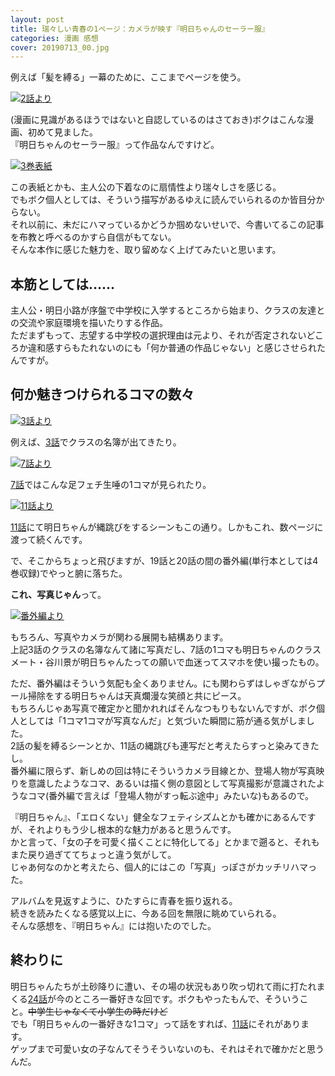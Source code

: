 ```yaml
---
layout: post
title: 瑞々しい青春の1ページ：カメラが映す『明日ちゃんのセーラー服』
categories: 漫画 感想
cover: 20190713_00.jpg
---
```


例えば「髪を縛る」一幕のために、ここまでページを使う。

[![2話より](/images/20190713_01.jpg "2話より")](https://tonarinoyj.jp/episode/10834108156632489993)  

(漫画に見識があるほうではないと自認しているのはさておき)ボクはこんな漫画、初めて見ました。  
『明日ちゃんのセーラー服』って作品なんですけど。

[![3巻表紙](/images/20190713_00.jpg "3巻表紙")](https://twitter.com/siiteiebahiro/status/991239647849263104)

この表紙とかも、主人公の下着なのに扇情性より瑞々しさを感じる。  
でもボク個人としては、そういう描写があるゆえに読んでいられるのか皆目分からない。  
それ以前に、未だにハマっているかどうか掴めないせいで、今書いてるこの記事を布教と呼べるのかすら自信がもてない。  
そんな本作に感じた魅力を、取り留めなく上げてみたいと思います。

## 本筋としては……

主人公・明日小路が序盤で中学校に入学するところから始まり、クラスの友達との交流や家庭環境を描いたりする作品。  
ただまずもって、志望する中学校の選択理由は元より、それが否定されないどころか違和感すらもたれないのにも「何か普通の作品じゃない」と感じさせられたんですが。

## 何か魅きつけられるコマの数々

[![3話より](/images/20190713_02.jpg "3話より")](https://tonarinoyj.jp/episode/13932016480028986058)

例えば、[3話](https://tonarinoyj.jp/episode/13932016480028986058)でクラスの名簿が出てきたり。

[![7話より](/images/20190713_03.jpg "7話より")](https://tonarinoyj.jp/episode/13932016480028986054)

[7話](https://tonarinoyj.jp/episode/13932016480028986054)ではこんな足フェチ生唾の1コマが見られたり。

[![11話より](/images/20190713_04.jpg "11話より")](https://tonarinoyj.jp/episode/13932016480028986050)

[11話](https://tonarinoyj.jp/episode/13932016480028986050)にて明日ちゃんが縄跳びをするシーンもこの通り。しかもこれ、数ページに渡って続くんです。

で、そこからちょっと飛びますが、19話と20話の間の番外編(単行本としては4巻収録)でやっと腑に落ちた。

**これ、写真じゃん**って。

[![番外編より](/images/20190713_05.jpg "番外編より")](https://tonarinoyj.jp/episode/13932016480028986050)

もちろん、写真やカメラが関わる展開も結構あります。  
上記3話のクラスの名簿なんて諸に写真だし、7話の1コマも明日ちゃんのクラスメート・谷川景が明日ちゃんたっての願いで血迷ってスマホを使い撮ったもの。

ただ、番外編はそういう気配も全くありません。にも関わらずはしゃぎながらプール掃除をする明日ちゃんは天真爛漫な笑顔と共にピース。  
もちろんじゃあ写真で確定かと聞かれればそんなつもりもないんですが、ボク個人としては「1コマ1コマが写真なんだ」と気づいた瞬間に筋が通る気がしました。  
2話の髪を縛るシーンとか、11話の縄跳びも連写だと考えたらすっと染みてきたし。  
番外編に限らず、新しめの回は特にそういうカメラ目線とか、登場人物が写真映りを意識したようなコマ、あるいは描く側の意図として写真撮影が意識されたようなコマ(番外編で言えば「登場人物がすっ転ぶ途中」みたいな)もあるので。

『明日ちゃん』、「エロくない」健全なフェティシズムとかも確かにあるんですが、それよりもう少し根本的な魅力があると思うんです。  
かと言って、「女の子を可愛く描くことに特化してる」とかまで遡ると、それもまた戻り過ぎててちょっと違う気がして。  
じゃあ何なのかと考えたら、個人的にはこの「写真」っぽさがカッチリハマった。

アルバムを見返すように、ひたすらに青春を振り返れる。  
続きを読みたくなる感覚以上に、今ある回を無限に眺めていられる。  
そんな感想を、『明日ちゃん』には抱いたのでした。

## 終わりに

明日ちゃんたちが土砂降りに遭い、その場の状況もあり吹っ切れて雨に打たれまくる[24話](https://tonarinoyj.jp/episode/10834108156635643731)が今のところ一番好きな回です。ボクもやったもんで、そういうこと。~~中学生じゃなくて小学生の時だけど~~  
でも「明日ちゃんの一番好きな1コマ」って話をすれば、[11話](https://tonarinoyj.jp/episode/13932016480028986050)にそれがあります。  
ゲップまで可愛い女の子なんてそうそういないのも、それはそれで確かだと思うんだ。
